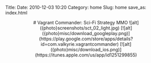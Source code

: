Title:
Date: 2010-12-03 10:20
Category: home
Slug: home
save_as: index.html
<center>
# Vagrant Commander: Sci-Fi Strategy MMO
![alt]({photo}screenshots/sct_02_light.jpg)
[![alt]({photo}misc/download_googleplay.png)](https://play.google.com/store/apps/details?id=com.valkyrie.vagrantcommander)
[![alt]({photo}misc/download_ios.png)](https://itunes.apple.com/us/app/id1251299855)

</center>